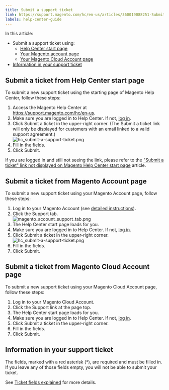 ```yaml
---
title: Submit a support ticket
link: https://support.magento.com/hc/en-us/articles/360019088251-Submit-a-support-ticket
labels: help-center-guide
---
```


<p>In this article:</p>
<ul>
<li>Submit a support ticket using:
<ul>
<li><a href="#submit-ticket-help-center-start-page">Help Center start page</a></li>
<li><a href="#submit-ticket-magento-account-page">Your Magento account page</a></li>
<li><a href="#submit-ticket-magento-cloud-account-page">Your Magento Cloud Account page</a></li>
</ul>
</li>
<li><a href="#info-in-support-ticket">Information in your support ticket</a></li>
</ul>
<h2>Submit a ticket from Help Center start page</h2>
<p>To submit a new support ticket using the starting page of Magento Help Center, follow these steps:</p>
<ol>
<li>Access the Magento Help Center at <a href="https://support.magento.com/hc/en-us">https://support.magento.com/hc/en-us</a>.</li>
<li>Make sure you are logged in to Help Center. If not, <a href="https://support.magento.com/hc/en-us/articles/360019086851">log in</a>.</li>
<li>Click Submit a ticket in the upper-right corner. (The Submit a ticket link will only be displayed for customers with an email linked to a valid support agreement.)<br/> <img alt="hc_submit-a-support-ticket.png" src="https://support.magento.com/hc/article_attachments/360001640634/hc_submit-a-support-ticket.png"/>
</li>
<li>Fill in the fields.</li>
<li>Click Submit.</li>
</ol>
<p class="info">If you are logged in and still not seeing the link, please refer to the <a href="https://support.magento.com/hc/en-us/articles/360020597871--Submit-a-ticket-link-not-displayed-on-Help-Center-start-page">"Submit a ticket" link not displayed on Magento Help Center start page</a> article. </p>
<h2>Submit a ticket from Magento Account page</h2>
<p>To submit a new support ticket using your Magento Account page, follow these steps:</p>
<ol>
<li>Log in to your Magento Account (see <a href="http://docs.magento.com/m2/ee/user_guide/magento/magento-account-create.html">detailed instructions</a>).</li>
<li>Click the Support tab.<br/> <img alt="magento_account_support_tab.png" src="https://support.magento.com/hc/article_attachments/360003769734/magento_account_support_tab.png"/>
</li>
<li>The Help Center start page loads for you.</li>
<li>Make sure you are logged in to Help Center. If not, <a href="https://support.magento.com/hc/en-us/articles/360019086851">log in</a>.</li>
<li>Click Submit a ticket in the upper-right corner.<br/> <img alt="hc_submit-a-support-ticket.png" src="https://support.magento.com/hc/article_attachments/360001640634/hc_submit-a-support-ticket.png"/>
</li>
<li>Fill in the fields.</li>
<li>Click Submit.</li>
</ol>
<h2>Submit a ticket from Magento Cloud Account page</h2>
<p>To submit a new support ticket using your Magento Cloud Account page, follow these steps:</p>
<ol>
<li>Log in to your Magento Cloud Account.</li>
<li>Click the Support link at the page top.</li>
<li>The Help Center start page loads for you.</li>
<li>Make sure you are logged in to Help Center. If not, <a href="https://support.magento.com/hc/en-us/articles/360019086851">log in</a>.</li>
<li>Click Submit a ticket in the upper-right corner.</li>
<li>Fill in the fields.</li>
<li>Click Submit.</li>
</ol>
<h2>Information in your support ticket</h2>
<p>The fields, marked with a red asterisk (*), are required and must be filled in. If you leave any of those fields empty, you will not be able to submit your ticket.</p>
<p>See <a href="https://support.magento.com/hc/en-us/articles/360020333832">Ticket fields explained</a> for more details.</p>